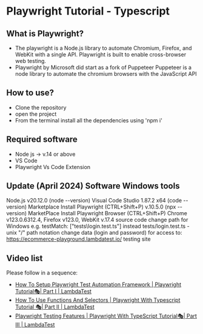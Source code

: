 # Playwright Tutorial - Typescript

## What is Playwright?
- The playwright is a Node.js library to automate Chromium, Firefox, and WebKit with a single API. Playwright is built to enable cross-browser web testing.
- Playwright by Microsoft did start as a fork of Puppeteer Puppeteer is a node library to automate the chromium browsers with the JavaScript API
## How to use?
- Clone the repository
- open the project
- From the terminal install all the dependencies using 'npm i'

## Required software
- Node js -> v.14 or above
- VS Code
- Playwright Vs Code Extension
  
## Update (April 2024) Software Windows tools
Node.js v20.12.0  (node --version)
Visual Code Studio 1.87.2 x64 (code --version)
Marketplace Install Playwright (CTRL+Shift+P) v.10.5.0 (npx --version)
MarketPlace Install Playwright Browser (CTRL+Shift+P) Chrome v123.0.6312.4, Firefox v123.0, WebKit v.17.4
source code change path for Windows e.g. testMatch: ["tests\login.test.ts"] instead tests/login.test.ts - unix "/" path notation
change data (login and password) for access to: https://ecommerce-playground.lambdatest.io/ testing site

## Video list
Please follow in a sequence:

- [How To Setup Playwright Test Automation Framework | Playwright Tutorial🎭| Part I | LambdaTest](https://youtu.be/06HIhFcpBDo)
- [How To Use Functions And Selectors | Playwright With Typescript Tutorial 🎭| Part II | LambdaTest](https://youtu.be/UWeXnulWfJs)
- [Playwright Testing Features | Playwright With TypeScript Tutorial🎭| Part III | LambdaTest](https://youtu.be/1INdYpaXqLE)
